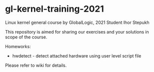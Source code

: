 # gl-kernel-training-2021
Linux kernel general course by GlobalLogic, 2021
Student Ihor Stepukh

This repository is aimed for sharing our exercises and your solutions in scope of the course.

Homeworks:
- hwdetect - detect attached hardware using user level script file


Please refer to wiki for details.
